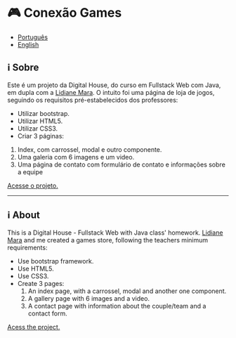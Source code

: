 # :video_game: Conexão Games

* [Português](https://github.com/gloriaporte/glorialidiane-conexao-games/#sobre)
* [English](https://github.com/gloriaporte/glorialidiane-conexao-games/#about)

## :information_source: Sobre

Este é um projeto da Digital House, do curso em Fullstack Web com Java, em dupla com a [Lidiane Mara](https://github.com/LidianeMara/conexao-games). O intuito foi uma página de loja de jogos, seguindo os requisitos pré-estabelecidos dos professores:

 * Utilizar bootstrap.
 * Utilizar HTML5.
 * Utilizar CSS3.
 * Criar 3 páginas:
  1. Index, com carrossel, modal e outro componente.
  2. Uma galeria com 6 imagens e um video.
  3. Uma página de contato com formulário de contato e informações sobre a equipe
  
  [Acesse o projeto.](https://gloriaporte.github.io/glorialidiane-conexao-games/)
  
  _______________________________
  
  ## :information_source: About
  
  This is a Digital House - Fullstack Web with Java class' homework. [Lidiane Mara](https://github.com/LidianeMara/conexao-games) and me created a games store, following the teachers minimum requirements:
   * Use bootstrap framework.
   * Use HTML5.
   * Use CSS3.
   * Create 3 pages:
      1. An index page, with a carrossel, modal and another one component.
      2. A gallery page with 6 images and a video.
      3. A contact page with information about the couple/team and a contact form.

  [Acess the project.](https://gloriaporte.github.io/glorialidiane-conexao-games/)

